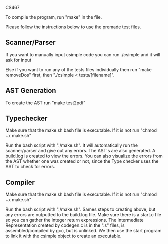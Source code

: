 CS467

To compile the program, run "make" in the file.

Please follow the instructions below to use the premade test files.

## Scanner/Parser

If you want to manually input csimple code you can run ./csimple and it will ask for input

Else if you want to run any of the tests files individually then run "make removeDos" first, then "./csimple < tests/[filename]".

## AST Generation

To create the AST run "make test2pdf"

## Typechecker

Make sure that the make.sh bash file is executable. If it is not run "chmod +x make.sh"

Run the bash script with "./make.sh". It will automatically run the scanner/parser and give out any errors. The AST's are also generated. A build.log is created to view the errors. You can also visualize the errors from the AST whether one was created or not, since the Type checker uses the AST to check for errors.

## Compiler

Make sure that the make.sh bash file is executable. If it is not run "chmod +x make.sh"

Run the bash script with "./make.sh". Sames steps to creating above, but any errors are outputted to the build.log file. Make sure there is a start.c file so you can gather the integer return expressions. The Intermediate Representation created by codegen.c is in the ".s" files, is assembled/compiled by gcc, but is unlinked. We then use the start program to link it with the csimple object to create an executable. 
